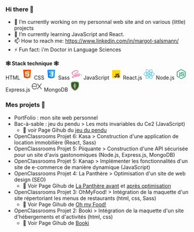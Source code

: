### Hi there 👋 

- 🔭 I’m currently working on my personnal web site and on various (little) projects
- 🌱 I’m currently learning JavaScript and React.
- 📫 How to reach me: https://www.linkedin.com/in/margot-salsmann/ 
- ⚡ Fun fact: i'm Doctor in Language Sciences

**🕸 Stack technique 🕸** <br>
HTML <img src="./icons8-html-48.png" width="30px"> CSS <img src="./icons8-css-48.png" width="30px"/> Sass <img src="./icons8-sass-48.png" width="30px"/> JavaScript <img src="./icons8-javascript-48.png" width="30px"/> React.js <img src="./icons8-react-js-48.png" width="30px"/> Node.js <img src="./icons8-node-js-48.png" width="30px"/> Express.js <img src="./icons8-express-js-48.png" width="30px"/> MongoDB <img src="./icons8-mongodb-48.png" width="30px"/>

### Mes projets 🤖
* PortFolio : mon site web personnel
* Bac-à-sable : jeu du pendu > Les mots invariables du Ce2 (JavaScript)
  * 📍 <span> voir Page Gihub du <a href="https://zeiah.github.io/Zeiah_Bac-a-sable_Jeu_LePendu_github.io/">jeu du pendu</a>
* OpenClassrooms Projet 6: Kasa > Construction d'une application de location immobilière (React, Sass)
* OpenClassrooms Projet 5: Piiquante > Construction d'une API sécurisée pour un site d'avis gastonomiques (Node.js, Express.js, MongoDB)
* OpenClassrooms Projet 5: Kanap > Implémenter les fonctionnalités d'un site de e-commerce de manière dynamique (JavaScript)
* OpenClassrooms Projet 4: La Panthère > Optimisation d'un site de web design (SEO)
  * 📍 <span> Voir Page Gihub de </span> <a href="https://zeiah.github.io/Zeiah_OC_P4_LaPanthere_avant_github.io/index.html"> La Panthère avant</a> <span> et </span> <a href="https://zeiah.github.io/Zeiah_OC_P4_LaPanthere_optimisation_github.io/"> après optimisation</a> 
* OpenClassrooms Projet 3: OhMyFood! > Intégration de la maquette d'un site répertoriant les menus de restaurants (html, css, Sass)
  * 📍 <span> Voir Page Gihub de </span> <a href="https://zeiah.github.io/Zeiah_OC_P3_Ohmyfood_github.io/index.html">Oh my Food!</a>
* OpenClassrooms Projet 2: Booki > Intégration de la maquette d'un site d'hébergements et d'activités (html, css)
  * 📍 <span> Voir Page Gihub de </span> <a href="https://zeiah.github.io/Zeiah_OC_P2_Booki_github.io/index.html">Booki</a> 
 


<!--
**Zeiah/Zeiah** is a ✨ _special_ ✨ repository because its `README.md` (this file) appears on your GitHub profile.
-->
